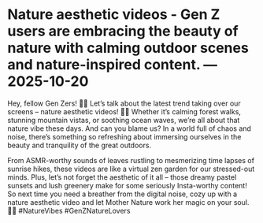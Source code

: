 # Nature aesthetic videos - Gen Z users are embracing the beauty of nature with calming outdoor scenes and nature-inspired content. — 2025-10-20

Hey, fellow Gen Zers! 🌿🌻 Let’s talk about the latest trend taking over our screens – nature aesthetic videos! 🌳🌅 Whether it’s calming forest walks, stunning mountain vistas, or soothing ocean waves, we’re all about that nature vibe these days. And can you blame us? In a world full of chaos and noise, there’s something so refreshing about immersing ourselves in the beauty and tranquility of the great outdoors.

From ASMR-worthy sounds of leaves rustling to mesmerizing time lapses of sunrise hikes, these videos are like a virtual zen garden for our stressed-out minds. Plus, let’s not forget the aesthetic of it all – those dreamy pastel sunsets and lush greenery make for some seriously Insta-worthy content! So next time you need a breather from the digital noise, cozy up with a nature aesthetic video and let Mother Nature work her magic on your soul. 🌿✨ #NatureVibes #GenZNatureLovers